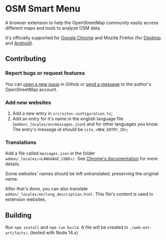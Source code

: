 # OSM Smart Menu
A browser extension to help the OpenStreetMap community easily access different maps and tools to analyze OSM data.

It's officially supported for [Google Chrome](https://chrome.google.com/webstore/detail/osm-smart-menu/icipmdhgbkejfideagkhdebiaeohfijk) and Mozilla Firefox (for [Desktop](https://addons.mozilla.org/firefox/addon/osm-smart-menu/) and [Android](https://addons.mozilla.org/android/addon/osm-smart-menu/)).


## Contributing

### Report bugs or request features
You can [open a new issue](https://github.com/jgpacker/osm-smart-menu/issues/new)  in Github or [send a message](https://www.openstreetmap.org/message/new/jgpacker) to the author's OpenStreetMap account.

### Add new websites
1. Add a new entry in `src/sites-configuration.ts`;
2. Add an entry for it's name in the english language file (`addon/_locales/en/messages.json`) and for other languages you know. The entry's message id should be `site_<NEW_ENTRY_ID>`;

### Translations
Add a file called `messages.json` in the folder `addon/_locales/<LANGUAGE_CODE>/`.
See [Chrome's documentation](https://developer.chrome.com/extensions/i18n#overview-locales) for more details.

Some websites' names should be left untranslated, preserving the original name.

After that's done, you can also translate `addon/_locales/en/long_description.html`. This file's content is used in extension websites.


## Building
Run `npm install` and `npm run build`.
A file will be created in `./web-ext-artifacts/`.
(tested with Node 14.x)
